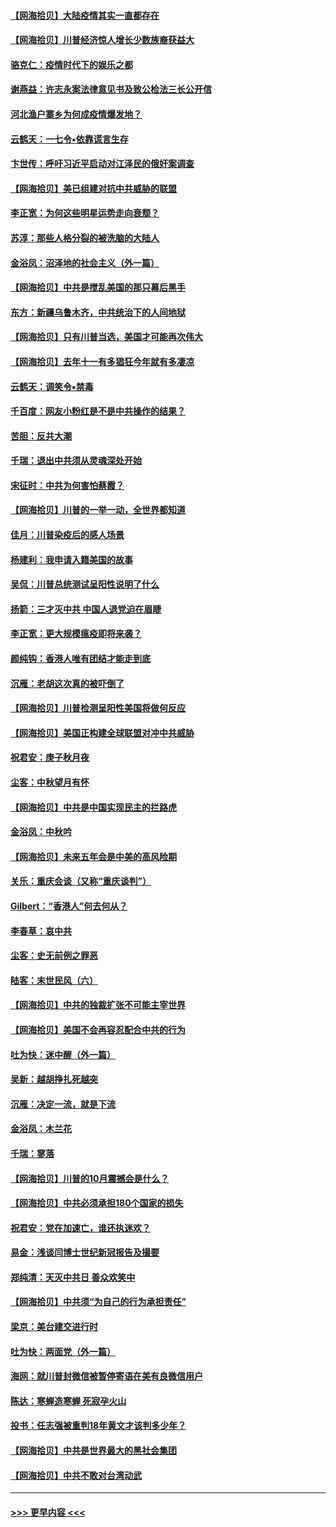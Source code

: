 #### [【网海拾贝】大陆疫情其实一直都存在](../pages/nsc993/n12473948.md?t=10150102) 
#### [【网海拾贝】川普经济惊人增长少数族裔获益大](../pages/nsc993/n12471565.md?t=10150102) 
#### [骆克仁：疫情时代下的娱乐之都](../pages/nsc993/n12471312.md?t=10150102) 
#### [谢燕益：许志永案法律意见书及致公检法三长公开信](../pages/nsc993/n12470870.md?t=10150102) 
#### [河北渔户寨乡为何成疫情爆发地？](../pages/nsc993/n12464936.md?t=10150102) 
#### [云鹤天：一七令▪依靠谎言生存](../pages/nsc993/n12470034.md?t=10150102) 
#### [卞世传：呼吁习近平启动对江泽民的俄奸案调查](../pages/nsc993/n12469722.md?t=10150102) 
#### [【网海拾贝】美已组建对抗中共威胁的联盟](../pages/nsc993/n12469018.md?t=10150102) 
#### [李正宽：为何这些明星运势走向衰颓？](../pages/nsc993/n12468730.md?t=10150102) 
#### [苏淳：那些人格分裂的被洗脑的大陆人](../pages/nsc993/n12467858.md?t=10150102) 
#### [金浴凤：沼泽地的社会主义（外一篇）](../pages/nsc993/n12467792.md?t=10150102) 
#### [【网海拾贝】中共是搅乱美国的那只幕后黑手](../pages/nsc993/n12467700.md?t=10150102) 
#### [东方：新疆乌鲁木齐，中共统治下的人间地狱](../pages/nsc993/n12466075.md?t=10150102) 
#### [【网海拾贝】只有川普当选，美国才可能再次伟大](../pages/nsc993/n12466013.md?t=10150102) 
#### [【网海拾贝】去年十一有多猖狂今年就有多凄凉](../pages/nsc993/n12463649.md?t=10150102) 
#### [云鹤天：调笑令▪禁毒](../pages/nsc993/n12462975.md?t=10150102) 
#### [千百度：网友小粉红是不是中共操作的结果？](../pages/nsc993/n12461025.md?t=10150102) 
#### [苦胆：反共大潮](../pages/nsc993/n12459469.md?t=10150102) 
#### [千瑞：退出中共须从灵魂深处开始](../pages/nsc993/n12459437.md?t=10150102) 
#### [宋征时：中共为何害怕蔡霞？](../pages/nsc993/n12459097.md?t=10150102) 
#### [【网海拾贝】川普的一举一动，全世界都知道](../pages/nsc993/n12458825.md?t=10150102) 
#### [佳月：川普染疫后的感人场景](../pages/nsc993/n12456994.md?t=10150102) 
#### [杨建利：我申请入籍美国的故事](../pages/nsc993/n12455635.md?t=10150102) 
#### [吴侃：川普总统测试呈阳性说明了什么](../pages/nsc993/n12451869.md?t=10150102) 
#### [扬箭：三才灭中共 中国人退党迫在眉睫](../pages/nsc993/n12451842.md?t=10150102) 
#### [李正宽：更大规模瘟疫即将来袭？](../pages/nsc993/n12451455.md?t=10150102) 
#### [颜纯钩：香港人唯有团结才能走到底](../pages/nsc993/n12450870.md?t=10150102) 
#### [沉雁：老胡这次真的被吓倒了](../pages/nsc993/n12449796.md?t=10150102) 
#### [【网海拾贝】川普检测呈阳性美国将做何反应](../pages/nsc993/n12449042.md?t=10150102) 
#### [【网海拾贝】美国正构建全球联盟对冲中共威胁](../pages/nsc993/n12446580.md?t=10150102) 
#### [祝君安：庚子秋月夜](../pages/nsc993/n12445870.md?t=10150102) 
#### [尘客：中秋望月有怀](../pages/nsc993/n12444632.md?t=10150102) 
#### [【网海拾贝】中共是中国实现民主的拦路虎](../pages/nsc993/n12443573.md?t=10150102) 
#### [金浴凤：中秋吟](../pages/nsc993/n12441773.md?t=10150102) 
#### [【网海拾贝】未来五年会是中美的高风险期](../pages/nsc993/n12440760.md?t=10150102) 
#### [关乐：重庆会谈（又称“重庆谈判”）](../pages/nsc993/n12437525.md?t=10150102) 
#### [Gilbert：“香港人”何去何从？](../pages/nsc993/n12435894.md?t=10150102) 
#### [李春草：哀中共](../pages/nsc993/n12435874.md?t=10150102) 
#### [尘客：史无前例之罪恶](../pages/nsc993/n12435762.md?t=10150102) 
#### [陆客：末世民风（六）](../pages/nsc993/n12435354.md?t=10150102) 
#### [【网海拾贝】中共的独裁扩张不可能主宰世界](../pages/nsc993/n12435151.md?t=10150102) 
#### [【网海拾贝】美国不会再容忍配合中共的行为](../pages/nsc993/n12433808.md?t=10150102) 
#### [吐为快：迷中醒（外一篇）](../pages/nsc993/n12433585.md?t=10150102) 
#### [吴新：越胡挣扎死越突](../pages/nsc993/n12433562.md?t=10150102) 
#### [沉雁：决定一流，就是下流](../pages/nsc993/n12432128.md?t=10150102) 
#### [金浴凤：木兰花](../pages/nsc993/n12432124.md?t=10150102) 
#### [千瑞：寥落](../pages/nsc993/n12432071.md?t=10150102) 
#### [【网海拾贝】川普的10月震撼会是什么？](../pages/nsc993/n12431624.md?t=10150102) 
#### [【网海拾贝】中共必须承担180个国家的损失](../pages/nsc993/n12428893.md?t=10150102) 
#### [祝君安：党在加速亡，谁还执迷欢？](../pages/nsc993/n12428652.md?t=10150102) 
#### [易金：浅谈闫博士世纪新冠报告及撮要](../pages/nsc993/n12426822.md?t=10150102) 
#### [郑纯清：天灭中共日 善众欢笑中](../pages/nsc993/n12426784.md?t=10150102) 
#### [【网海拾贝】中共须“为自己的行为承担责任”](../pages/nsc993/n12426067.md?t=10150102) 
#### [梁京：美台建交进行时](../pages/nsc993/n12424066.md?t=10150102) 
#### [吐为快：两面党（外一篇）](../pages/nsc993/n12424043.md?t=10150102) 
#### [海网：就川普封微信被暂停寄语在美有良微信用户](../pages/nsc993/n12424021.md?t=10150102) 
#### [陈达：寒蝉造寒蝉 死寂孕火山](../pages/nsc993/n12423958.md?t=10150102) 
#### [投书：任志强被重判18年黄文才该判多少年？](../pages/nsc993/n12423672.md?t=10150102) 
#### [【网海拾贝】中共是世界最大的黑社会集团](../pages/nsc993/n12423543.md?t=10150102) 
#### [【网海拾贝】中共不敢对台湾动武](../pages/nsc993/n12421418.md?t=10150102) 

----
#### [ >>> 更早内容 <<< ](../indexes/nsc993-earlier.md)
